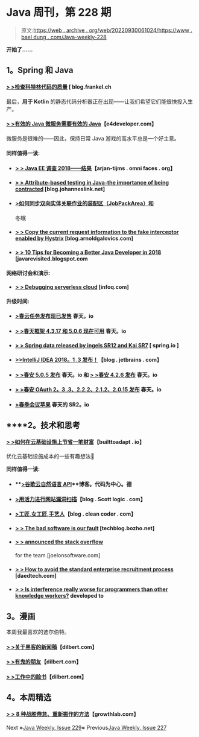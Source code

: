 # Java 周刊，第 228 期

> 原文:[https://web . archive . org/web/20220930061024/https://www . bael dung . com/Java-weekly-228](https://web.archive.org/web/20220930061024/https://www.baeldung.com/java-weekly-228)

**开始了……**

## **1。Spring 和 Java**

#### **[> >检查科特林代码的质量](https://web.archive.org/web/20220626084721/https://blog.frankel.ch/check-quality-kotlin-code/)** [ blog.frankel.ch

最后，**用于 Kotlin** 的静态代码分析器正在出现——让我们希望它们能很快投入生产。

#### [**> >有效的 Java 微服务需要有效的 Java**](https://web.archive.org/web/20220626084721/https://www.e4developer.com/2018/05/09/effective-java-microservices-require-effective-java/)【e4developer.com】

微服务是很难的——因此，保持日常 Java 游戏的高水平总是一个好主意。

#### **同样值得一读:**

*   #### [**> > Java EE 调查 2018——结果**](https://web.archive.org/web/20220626084721/https://arjan-tijms.omnifaces.org/2018/05/java-ee-survey-2018-results.html)【arjan-tijms . omni faces . org】

*   #### [**> > Attribute-based testing in Java-the importance of being contracted**](https://web.archive.org/web/20220626084721/http://blog.johanneslink.net/2018/04/20/the-importance-of-being-shrunk/) [blog.johanneslink.net]

*   #### [**>如何同步双向实体关联作业的装配区（JobPackArea）和**](https://web.archive.org/web/20220626084721/https://vladmihalcea.com/jpa-hibernate-synchronize-bidirectional-entity-associations/)

    冬眠
*   #### [**> > Copy the current request information to the fake interceptor enabled by Hystrix**](https://web.archive.org/web/20220626084721/http://blog.arnoldgalovics.com/2018/05/07/copying-current-request-information-into-feign-interceptor-with-hystrix-enabled/) [blog.arnoldgalovics.com]

*   #### [**> > 10 Tips for Becoming a Better Java Developer in 2018**](https://web.archive.org/web/20220626084721/https://javarevisited.blogspot.com/2018/05/10-tips-to-become-better-java-developer.html) [javarevisited.blogspot.com

**网络研讨会和演示:**

*   #### [**> > Debugging serverless cloud**](https://web.archive.org/web/20220626084721/https://www.infoq.com/presentations/debugging-serverless-cloud-azure) [infoq.com]

**升级时间:**

*   #### [**>春云任务发布现已发售**](https://web.archive.org/web/20220626084721/https://spring.io/blog/2018/05/07/spring-cloud-task-2-0-0-release-is-now-available) 春天。io

*   #### [**> >春天框架 4.3.17 和 5.0.6 现在可用**](https://web.archive.org/web/20220626084721/https://spring.io/blog/2018/05/08/spring-framework-4-3-17-and-5-0-6-available-now) 春天。io

*   #### [**> > Spring data released by ingels SR12 and Kai SR7**](https://web.archive.org/web/20220626084721/https://spring.io/blog/2018/05/08/spring-data-ingalls-sr12-and-kay-sr7-released) [ spring.io ]

*   #### [**>>IntelliJ IDEA 2018。1 .3 发布！**](https://web.archive.org/web/20220626084721/https://blog.jetbrains.com/idea/2018/05/intellij-idea-2018-1-3-is-released/)【blog . jetbrains . com】

*   #### [**> >春安 5.0.5 发布**](https://web.archive.org/web/20220626084721/https://spring.io/blog/2018/05/08/spring-security-5-0-5-released) 春天。io 和 [**> >春安 4.2.6 发布**](https://web.archive.org/web/20220626084721/https://spring.io/blog/2018/05/08/spring-security-4-2-6-released) 春天。io

*   #### [**> >春安 OAuth 2。3 .3、2.2.2、2.1.2、2.0.15 发布**](https://web.archive.org/web/20220626084721/https://spring.io/blog/2018/05/08/spring-security-oauth-2-3-3-2-2-2-2-1-2-2-0-15-released) 春天。io

*   #### [**>春季会议苹果**](https://web.archive.org/web/20220626084721/https://spring.io/blog/2018/05/08/spring-session-apple-sr2) 春天的 SR2。io

## ****2。**技术和思考**

#### [**> >如何在云基础设施上节省一笔财富**](https://web.archive.org/web/20220626084721/https://builttoadapt.io/how-to-save-a-fortune-on-cloud-infrastructure-5ff418c7658c)【builttoadapt . io】

优化云基础设施成本的一些有趣想法🙂

**同样值得一读:**

*   #### **[>谷歌云自然语言 API](https://web.archive.org/web/20220626084721/https://blog.codecentric.de/en/2018/05/google-cloud-natural-language-api/)**博客。代码为中心。德

*   #### [**>用活力进行网站漏洞扫描**](https://web.archive.org/web/20220626084721/http://blog.scottlogic.com/2018/05/04/website-vulnerability-scanning-with-zap.html)【blog . Scott logic . com】

*   #### [**>工匠,女工匠,手艺人**](https://web.archive.org/web/20220626084721/http://blog.cleancoder.com/uncle-bob/2018/05/02/Craftsman-Craftswoman-Craftsperson.html)【blog . clean coder . com】

*   #### [**> > The bad software is our fault**](https://web.archive.org/web/20220626084721/https://techblog.bozho.net/bad-software-is-our-fault/) [techblog.bozho.net]

*   #### **[> > announced the stack overflow](https://web.archive.org/web/20220626084721/https://www.joelonsoftware.com/2018/05/03/announcing-stack-overflow-for-teams/)**

    for the team [joelonsoftware.com]
*   #### [**> > How to avoid the standard enterprise recruitment process**](https://web.archive.org/web/20220626084721/https://daedtech.com/avoid-hiring-process/) [daedtech.com]

*   #### [**> > Is interference really worse for programmers than other knowledge workers?**](https://web.archive.org/web/20220626084721/https://dev.to/_bigblind/are-interruptions-really-worse-for-programmers-than-for-other-knowledge-workers-2ij9) developed to

## **3。漫画**

本周我最喜欢的迪尔伯特。

#### **[> >关于黑客的新闻稿](https://web.archive.org/web/20220626084721/http://dilbert.com/strip/2018-05-08)**【dilbert.com】

#### **[> >有鬼的朋友](https://web.archive.org/web/20220626084721/http://dilbert.com/strip/2011-04-11)**【dilbert.com】

#### **[> >工作中的脸书](https://web.archive.org/web/20220626084721/http://dilbert.com/strip/2013-12-05)**【dilbert.com】

## **4。本周精选**

#### **[> > 8 种战胜倦怠、重新振作的方法](https://web.archive.org/web/20220626084721/https://growthlab.com/8-ways-beat-burnout-reenergize/)**【growthlab.com】

Next **»**[Java Weekly, Issue 229](/web/20220626084721/https://www.baeldung.com/java-weekly-229)**«** Previous[Java Weekly, Issue 227](/web/20220626084721/https://www.baeldung.com/java-weekly-227)